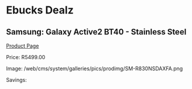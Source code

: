 
# Ebucks Dealz
## Samsung: Galaxy Active2 BT40 - Stainless Steel
[Product Page](https://www.ebucks.com/web/shop/productSelected.do?prodId=1066539009&catId=1158502431)

Price: R5499.00

Image: /web/cms/system/galleries/pics/prodimg/SM-R830NSDAXFA.png

Savings: 


	